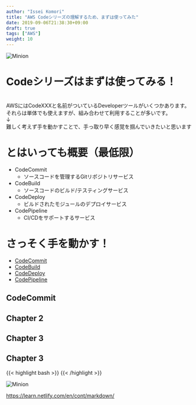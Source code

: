 ```yaml
---
author: "Issei Komori"
title: "AWS Codeシリーズの理解するため、まずは使ってみた"
date: 2019-09-06T21:38:30+09:00
draft: true
tags: ["AWS"]
weight: 10
---
```


![Minion](/posts/code3/1.png)


# Codeシリーズはまずは使ってみる！
<br>
AWSにはCodeXXXと名前がついているDeveloperツールがいくつかあります。<br>
それらは単体でも使えますが、組み合わせて利用することが多いです。<br>
↓<br>
難しく考えず手を動かすことで、手っ取り早く感覚を掴んでいきたいと思います

# とはいっても概要（最低限）
- CodeCommit
  - ソースコードを管理するGitリポジトリサービス
- CodeBuild
  - ソースコードのビルド/テスティングサービス
- CodeDeploy
  - ビルドされたモジュールのデプロイサービス
- CodePipeline
  - CI/CDをサポートするサービス

# さっそく手を動かす！
  - [CodeCommit](#chapter-1)
  - [CodeBuild](#chapter-2)
  - [CodeDeploy](#chapter-3)
  - [CodePipeline](#chapter-4)


## CodeCommit <a id="chapter-1"></a>




## Chapter 2 <a id="chapter-2"></a>

## Chapter 3 <a id="chapter-3"></a>

## Chapter 3 <a id="chapter-3"></a>

{{< highlight bash >}}
{{< /highlight >}}

![Minion](https://octodex.github.com/images/minion.png)

https://learn.netlify.com/en/cont/markdown/
